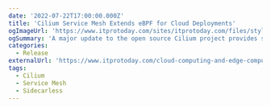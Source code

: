 ```yaml
---
date: '2022-07-22T17:00:00.000Z'
title: 'Cilium Service Mesh Extends eBPF for Cloud Deployments'
ogImageUrl: 'https://www.itprotoday.com/sites/itprotoday.com/files/styles/article_featured_retina/public/service-mesh-blue_0.jpg?itok=vy-FChLm'
ogSummary: 'A major update to the open source Cilium project provides service mesh and runtime security for cloud native workloads'
categories:
  - Release
externalUrl: 'https://www.itprotoday.com/cloud-computing-and-edge-computing/cilium-service-mesh-extends-ebpf-cloud-deployments'
tags:
  - Cilium
  - Service Mesh
  - Sidecarless
---
```

